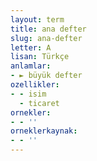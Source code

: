 ```yaml
---
layout: term
title: ana defter
slug: ana-defter
letter: A
lisan: Türkçe
anlamlar:
- ► büyük defter
ozellikler:
- - isim
  - ticaret
ornekler:
- - ''
orneklerkaynak:
- - ''
---
```

